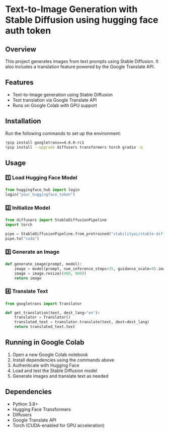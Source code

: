 # Text-to-Image Generation with Stable Diffusion using hugging face auth token

## Overview
This project generates images from text prompts using Stable Diffusion. It also includes a translation feature powered by the Google Translate API.

## Features
- Text-to-Image generation using Stable Diffusion
- Text translation via Google Translate API
- Runs on Google Colab with GPU support

## Installation
Run the following commands to set up the environment:

```sh
!pip install googletrans==4.0.0-rc1
!pip install --upgrade diffusers transformers torch gradio -q
```

## Usage
### **1️⃣ Load Hugging Face Model**
```python
from huggingface_hub import login
login("your_huggingface_token")
```

### **2️⃣ Initialize Model**
```python
from diffusers import StableDiffusionPipeline
import torch

pipe = StableDiffusionPipeline.from_pretrained("stabilityai/stable-diffusion-2")
pipe.to("cuda")
```

### **3️⃣ Generate an Image**
```python
def generate_image(prompt, model):
    image = model(prompt, num_inference_steps=35, guidance_scale=9).images[0]
    image = image.resize((900, 900))
    return image
```

### **4️⃣ Translate Text**
```python
from googletrans import Translator

def get_translation(text, dest_lang="en"):
    translator = Translator()
    translated_text = translator.translate(text, dest=dest_lang)
    return translated_text.text
```

## Running in Google Colab
1. Open a new Google Colab notebook
2. Install dependencies using the commands above
3. Authenticate with Hugging Face
4. Load and test the Stable Diffusion model
5. Generate images and translate text as needed

## Dependencies
- Python 3.8+
- Hugging Face Transformers
- Diffusers
- Google Translate API
- Torch (CUDA-enabled for GPU acceleration)
